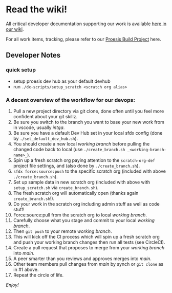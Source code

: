 # Read the wiki!
All critical developer documentation supporting our work is available [here in our wiki](https://github.com/CCurrents/proesis/wiki). 

For all work items, tracking, please refer to our [Proesis Build Project](https://github.com/orgs/CCurrents/projects/1) here. 

## Developer Notes

### quick setup
- setup proesis dev hub as your default devhub
- run `./dx-scripts/setup_scratch <scratch org alias>`

### A decent overview of the workflow for our devops:
  1. Pull a new project directory via git clone, done often until you feel more confident about your git skillz.
  2. Be sure you switch to the branch you want to base your new work from in vscode, usually _intqa_.
  3. Be sure you have a default Dev Hub set in your local sfdx config (done by `./set_default_dev_hub.sh`).
  4. You should create a new local _working branch_ before pulling the changed code back to local (use `./create_branch.sh _<working-branch-name>_`).
  5. Spin up a fresh scratch org paying attention to the `scratch-org-def` project file settings, and (also done by `./create_branch.sh`).
  6. `sfdx force:source:push` to the specific scratch org (included with above `./create_branch.sh`).
  7. Set up sample data in new scratch org (included with above with `setup_scratch.sh` via `create_branch.sh`).
  8. The fresh scratch org will automatically open (thanks again `create_branch.sh`!).
  9. Do your work in the scratch org including admin stuff as well as code stuff!
  10. Force:source:pull from the scratch org to local _working branch_.
  11. Carefully choose what you stage and commit to your local _working branch_.
  12. Then `git push` to your remote _working branch_.
  13. This will kick off the CI process which will spin up a fresh scratch org and push your working branch changes then run all tests (see CircleCI).
  14. Create a pull request that proposes to merge from your _working branch_ into _main_.
  15. A peer smarter than you reviews and approves merges into _main_.
  16. Other team members pull changes from _main_ by synch or `git clone` as in #1 above.
  17. Repeat the circle of life.

  _Enjoy!_
